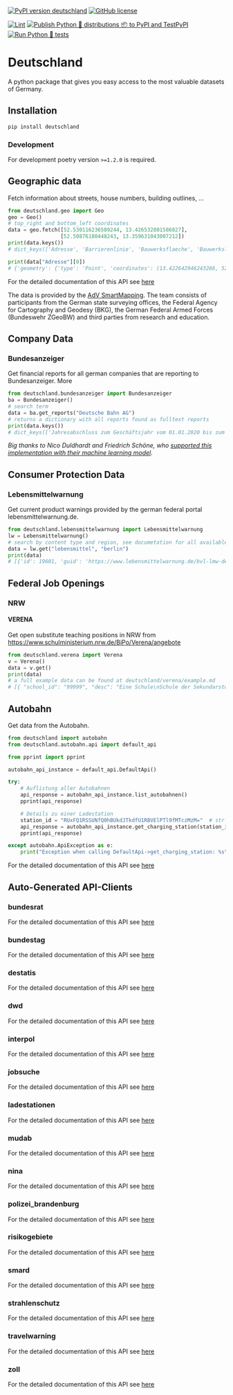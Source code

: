 [![PyPI version deutschland](https://badge.fury.io/py/deutschland.svg)](https://pypi.python.org/pypi/deutschland/)
[![GitHub license](https://img.shields.io/github/license/bundesAPI/deutschland.svg)](https://github.com/bundesAPI/deutschland/blob/main/LICENSE)

[![Lint](https://github.com/bundesAPI/deutschland/actions/workflows/black.yml/badge.svg?branch=main)](https://github.com/bundesAPI/deutschland/actions/workflows/black.yml)
[![Publish Python 🐍 distributions 📦 to PyPI and TestPyPI](https://github.com/bundesAPI/deutschland/actions/workflows/publish.yml/badge.svg?branch=main)](https://github.com/bundesAPI/deutschland/actions/workflows/publish.yml)
[![Run Python 🐍 tests](https://github.com/bundesAPI/deutschland/actions/workflows/runtests.yml/badge.svg?branch=main)](https://github.com/bundesAPI/deutschland/actions/workflows/runtests.yml)

# Deutschland
A python package that gives you easy access to the most valuable datasets of Germany.

## Installation
```bash
pip install deutschland
```

### Development
For development poetry version `>=1.2.0` is required.

## Geographic data
Fetch information about streets, house numbers, building outlines, …

```python
from deutschland.geo import Geo
geo = Geo()
# top_right and bottom_left coordinates
data = geo.fetch([52.530116236589244, 13.426532801586827],
                 [52.50876180448243, 13.359631043007212])
print(data.keys())
# dict_keys(['Adresse', 'Barrierenlinie', 'Bauwerksflaeche', 'Bauwerkslinie', 'Bauwerkspunkt', 'Besondere_Flaeche', 'Besondere_Linie', 'Besonderer_Punkt', 'Gebaeudeflaeche', 'Gebaeudepunkt', 'Gewaesserflaeche', 'Gewaesserlinie', 'Grenze_Linie', 'Historischer_Punkt', 'Siedlungsflaeche', 'Vegetationslinie', 'Verkehrsflaeche', 'Verkehrslinie', 'Verkehrspunkt', 'Hintergrund'])

print(data["Adresse"][0])
# {'geometry': {'type': 'Point', 'coordinates': (13.422642946243286, 52.51500157651358)}, 'properties': {'postleitzahl': '10179', 'ort': 'Berlin', 'ortsteil': 'Mitte', 'strasse': 'Holzmarktstraße', 'hausnummer': '55'}, 'id': 0, 'type': 'Feature'}
```
For the detailed documentation of this API see [here](https://adv-smart.de/docs/dokumentation/web_vektor_datenmodell.html)

The data is provided by the [AdV SmartMapping](https://adv-smart.de/index_en.html). The team consists of participants from the German state surveying offices, the Federal Agency for Cartography and Geodesy (BKG), the German Federal Armed Forces (Bundeswehr ZGeoBW) and third parties from research and education.


## Company Data

### Bundesanzeiger
Get financial reports for all german companies that are reporting to Bundesanzeiger.
More
```python
from deutschland.bundesanzeiger import Bundesanzeiger
ba = Bundesanzeiger()
# search term
data = ba.get_reports("Deutsche Bahn AG")
# returns a dictionary with all reports found as fulltext reports
print(data.keys())
# dict_keys(['Jahresabschluss zum Geschäftsjahr vom 01.01.2020 bis zum 31.12.2020', 'Konzernabschluss zum Geschäftsjahr vom 01.01.2020 bis zum 31.12.2020\nErgänzung der Veröffentlichung vom 04.06.2021',
```
*Big thanks to Nico Duldhardt and Friedrich Schöne, who [supported this implementation with their machine learning model](https://av.tib.eu/media/52366).*


## Consumer Protection Data

### Lebensmittelwarnung
Get current product warnings provided by the german federal portal lebensmittelwarnung.de.

```python
from deutschland.lebensmittelwarnung import Lebensmittelwarnung
lw = Lebensmittelwarnung()
# search by content type and region, see documetation for all available params
data = lw.get("lebensmittel", "berlin")
print(data)
# [{'id': 19601, 'guid': 'https://www.lebensmittelwarnung.de/bvl-lmw-de/detail/lebensmittel/19601', 'pubDate': 'Fri, 10 Feb 2017 12:28:45 +0000', 'imgSrc': 'https://www.lebensmittelwarnung.de/bvl-lmw-de/opensaga/attachment/979f8cd3-969e-4a6c-9a8e-4bdd61586cd4/data.jpg', 'title': 'Sidroga Bio Säuglings- und Kindertee', 'manufacturer': 'Lebensmittel', 'warning': 'Pyrrolizidinalkaloide', 'affectedStates': ['Baden-Württemberg', '...']}]
```

## Federal Job Openings

### NRW

#### VERENA
Get open substitute teaching positions in NRW from https://www.schulministerium.nrw.de/BiPo/Verena/angebote
```python
from deutschland.verena import Verena
v = Verena()
data = v.get()
print(data)
# a full example data can be found at deutschland/verena/example.md
# [{ "school_id": "99999", "desc": "Eine Schule\nSchule der Sekundarstufe II\ndes Landkreis Schuling\n9999 Schulingen", "replacement_job_title": "Lehrkraft", "subjects": [ "Fach 1", "Fach 2" ], "comments": "Bemerkung zur Stelle: Testbemerkung", "duration": "01.01.2021 - 01.01.2022", ...} ...]
```

## Autobahn

Get data from the Autobahn.

```python
from deutschland import autobahn
from deutschland.autobahn.api import default_api

from pprint import pprint

autobahn_api_instance = default_api.DefaultApi()

try:
    # Auflistung aller Autobahnen
    api_response = autobahn_api_instance.list_autobahnen()
    pprint(api_response)

    # Details zu einer Ladestation
    station_id = "RUxFQ1RSSUNfQ0hBUkdJTkdfU1RBVElPTl9fMTczMzM="  # str |
    api_response = autobahn_api_instance.get_charging_station(station_id)
    pprint(api_response)

except autobahn.ApiException as e:
    print("Exception when calling DefaultApi->get_charging_station: %s\n" % e)
```
For the detailed documentation of this API see [here](https://github.com/bundesAPI/deutschland/blob/main/docs/autobahn/README.md)


## Auto-Generated API-Clients

### bundesrat
For the detailed documentation of this API see [here](https://github.com/bundesAPI/deutschland/blob/main/docs/bundesrat/README.md)
### bundestag
For the detailed documentation of this API see [here](https://github.com/bundesAPI/deutschland/blob/main/docs/bundestag/README.md)
### destatis
For the detailed documentation of this API see [here](https://github.com/bundesAPI/deutschland/blob/main/docs/destatis/README.md)
### dwd
For the detailed documentation of this API see [here](https://github.com/bundesAPI/deutschland/blob/main/docs/dwd/README.md)
### interpol
For the detailed documentation of this API see [here](https://github.com/bundesAPI/deutschland/blob/main/docs/interpol/README.md)
### jobsuche
For the detailed documentation of this API see [here](https://github.com/bundesAPI/deutschland/blob/main/docs/jobsuche/README.md)
### ladestationen
For the detailed documentation of this API see [here](https://github.com/bundesAPI/deutschland/blob/main/docs/ladestationen/README.md)
### mudab
For the detailed documentation of this API see [here](https://github.com/bundesAPI/deutschland/blob/main/docs/mudab/README.md)
### nina
For the detailed documentation of this API see [here](https://github.com/bundesAPI/deutschland/blob/main/docs/nina/README.md)
### polizei_brandenburg
For the detailed documentation of this API see [here](https://github.com/bundesAPI/deutschland/blob/main/docs/polizei_brandenburg/README.md)
### risikogebiete
For the detailed documentation of this API see [here](https://github.com/bundesAPI/deutschland/blob/main/docs/risikogebiete/README.md)
### smard
For the detailed documentation of this API see [here](https://github.com/bundesAPI/deutschland/blob/main/docs/smard/README.md)
### strahlenschutz
For the detailed documentation of this API see [here](https://github.com/bundesAPI/deutschland/blob/main/docs/strahlenschutz/README.md)
### travelwarning
For the detailed documentation of this API see [here](https://github.com/bundesAPI/deutschland/blob/main/docs/travelwarning/README.md)
### zoll
For the detailed documentation of this API see [here](https://github.com/bundesAPI/deutschland/blob/main/docs/zoll/README.md)
